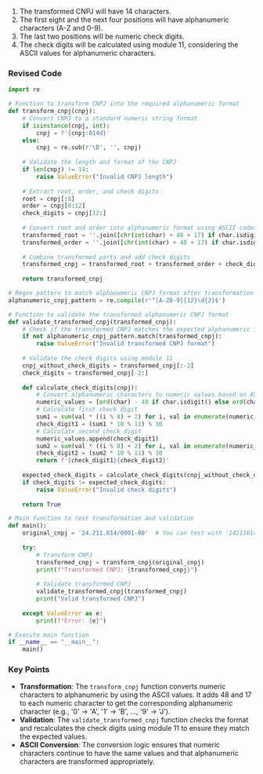 1. The transformed CNPJ will have 14 characters.
2. The first eight and the next four positions will have alphanumeric characters (A-Z and 0-9).
3. The last two positions will be numeric check digits.
4. The check digits will be calculated using module 11, considering the ASCII values for alphanumeric characters.

### Revised Code

```python
import re

# Function to transform CNPJ into the required alphanumeric format
def transform_cnpj(cnpj):
    # Convert CNPJ to a standard numeric string format
    if isinstance(cnpj, int):
        cnpj = f'{cnpj:014d}'
    else:
        cnpj = re.sub(r'\D', '', cnpj)
    
    # Validate the length and format of the CNPJ
    if len(cnpj) != 14:
        raise ValueError("Invalid CNPJ length")
    
    # Extract root, order, and check digits
    root = cnpj[:8]
    order = cnpj[8:12]
    check_digits = cnpj[12:]
    
    # Convert root and order into alphanumeric format using ASCII codes
    transformed_root = ''.join([chr(int(char) + 48 + 17) if char.isdigit() else char for char in root])
    transformed_order = ''.join([chr(int(char) + 48 + 17) if char.isdigit() else char for char in order])
    
    # Combine transformed parts and add check digits
    transformed_cnpj = transformed_root + transformed_order + check_digits
    
    return transformed_cnpj

# Regex pattern to match alphanumeric CNPJ format after transformation
alphanumeric_cnpj_pattern = re.compile(r'^[A-Z0-9]{12}\d{2}$')

# Function to validate the transformed alphanumeric CNPJ format
def validate_transformed_cnpj(transformed_cnpj):
    # Check if the transformed CNPJ matches the expected alphanumeric format
    if not alphanumeric_cnpj_pattern.match(transformed_cnpj):
        raise ValueError("Invalid transformed CNPJ format")
    
    # Validate the check digits using module 11
    cnpj_without_check_digits = transformed_cnpj[:-2]
    check_digits = transformed_cnpj[-2:]
    
    def calculate_check_digits(cnpj):
        # Convert alphanumeric characters to numeric values based on ASCII
        numeric_values = [ord(char) - 48 if char.isdigit() else ord(char) - 55 for char in cnpj]
        # Calculate first check digit
        sum1 = sum(val * ((i % 8) + 2) for i, val in enumerate(numeric_values))
        check_digit1 = (sum1 * 10 % 11) % 10
        # Calculate second check digit
        numeric_values.append(check_digit1)
        sum2 = sum(val * ((i % 8) + 2) for i, val in enumerate(numeric_values))
        check_digit2 = (sum2 * 10 % 11) % 10
        return f'{check_digit1}{check_digit2}'
    
    expected_check_digits = calculate_check_digits(cnpj_without_check_digits)
    if check_digits != expected_check_digits:
        raise ValueError("Invalid check digits")
    
    return True

# Main function to test transformation and validation
def main():
    original_cnpj = '24.211.614/0001-80'  # You can test with '24211614000180' or as an integer 24211614000180
    
    try:
        # Transform CNPJ
        transformed_cnpj = transform_cnpj(original_cnpj)
        print(f"Transformed CNPJ: {transformed_cnpj}")
        
        # Validate transformed CNPJ
        validate_transformed_cnpj(transformed_cnpj)
        print("Valid transformed CNPJ")
        
    except ValueError as e:
        print(f"Error: {e}")

# Execute main function
if __name__ == "__main__":
    main()
```

### Key Points

- **Transformation**: The `transform_cnpj` function converts numeric characters to alphanumeric by using the ASCII values. It adds 48 and 17 to each numeric character to get the corresponding alphanumeric character (e.g., '0' -> 'A', '1' -> 'B', ..., '9' -> 'J').
- **Validation**: The `validate_transformed_cnpj` function checks the format and recalculates the check digits using module 11 to ensure they match the expected values.
- **ASCII Conversion**: The conversion logic ensures that numeric characters continue to have the same values and that alphanumeric characters are transformed appropriately.

